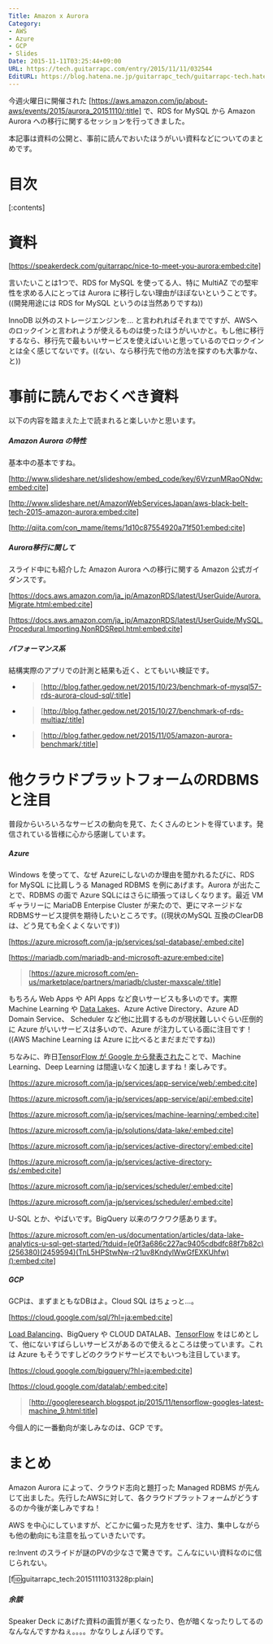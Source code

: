 ```yaml
---
Title: Amazon x Aurora
Category:
- AWS
- Azure
- GCP
- Slides
Date: 2015-11-11T03:25:44+09:00
URL: https://tech.guitarrapc.com/entry/2015/11/11/032544
EditURL: https://blog.hatena.ne.jp/guitarrapc_tech/guitarrapc-tech.hatenablog.com/atom/entry/6653458415127689755
---
```


今週火曜日に開催された [https://aws.amazon.com/jp/about-aws/events/2015/aurora_20151110/:title] で、RDS for MySQL から Amazon Aurora への移行に関するセッションを行ってきました。

本記事は資料の公開と、事前に読んでおいたほうがいい資料などについてのまとめです。

# 目次

[:contents]

# 資料

[https://speakerdeck.com/guitarrapc/nice-to-meet-you-aurora:embed:cite]

言いたいことは1つで、RDS for MySQL を使ってる人、特に MultiAZ での堅牢性を求める人にとっては Aurora に移行しない理由がほぼないということです。((開発用途には RDS for MySQL というのは当然ありですね))

InnoDB 以外のストレージエンジンを... と言われればそれまでですが、AWSへのロックインと言われようが使えるものは使ったほうがいいかと。もし他に移行するなら、移行先で最もいいサービスを使えばいいと思っているのでロックインとは全く感じてないです。((ない、なら移行先で他の方法を探すのも大事かな、と))

# 事前に読んでおくべき資料 

以下の内容を踏まえた上で読まれると楽しいかと思います。

##### Amazon Aurora の特性

基本中の基本ですね。



[http://www.slideshare.net/slideshow/embed_code/key/6VrzunMRaoONdw:embed:cite]

[http://www.slideshare.net/AmazonWebServicesJapan/aws-black-belt-tech-2015-amazon-aurora:embed:cite]





[http://qiita.com/con_mame/items/1d10c87554920a71f501:embed:cite]

##### Aurora移行に関して

スライド中にも紹介した Amazon Aurora への移行に関する Amazon 公式ガイダンスです。

[https://docs.aws.amazon.com/ja_jp/AmazonRDS/latest/UserGuide/Aurora.Migrate.html:embed:cite]

[https://docs.aws.amazon.com/ja_jp/AmazonRDS/latest/UserGuide/MySQL.Procedural.Importing.NonRDSRepl.html:embed:cite]

##### パフォーマンス系

結構実際のアプリでの計測と結果も近く、とてもいい検証です。

- > [http://blog.father.gedow.net/2015/10/23/benchmark-of-mysql57-rds-aurora-cloud-sql/:title]
- > [http://blog.father.gedow.net/2015/10/27/benchmark-of-rds-multiaz/:title]
- > [http://blog.father.gedow.net/2015/11/05/amazon-aurora-benchmark/:title]


# 他クラウドプラットフォームのRDBMSと注目

普段からいろいろなサービスの動向を見て、たくさんのヒントを得ています。発信されている皆様に心から感謝しています。

##### Azure

Windows を使ってて、なぜ Azureにしないのか理由を聞かれるたびに、RDS for MySQL に比肩しうる Managed RDBMS を例にあげます。Aurora が出たことで、RDBMS の面で Azure SQLにはさらに頑張ってほしくなります。最近 VM ギャラリーに MariaDB Enterpise Cluster が来たので、更にマネージドなRDBMSサービス提供を期待したいところです。((現状のMySQL 互換のClearDBは、どう見ても全くよくないです))

[https://azure.microsoft.com/ja-jp/services/sql-database/:embed:cite]

[https://mariadb.com/mariadb-and-microsoft-azure:embed:cite]

> [https://azure.microsoft.com/en-us/marketplace/partners/mariadb/cluster-maxscale/:title]


もちろん Web Apps や API Apps など良いサービスも多いのです。実際 Machine Learning や [Data Lakes](https://buchizo.wordpress.com/2015/10/29/azure-data-lake%E3%81%8Cpublic-preview/)、Azure Active Directory、Azure AD Domain Service、 Scheduler など他に比肩するものが現状難しいぐらい圧倒的に Azure がいいサービスは多いので、Azure が注力している面に注目です！((AWS Machine Learning は Azure に比べるとまだまだですね))

ちなみに、昨日[TensorFlow が Google から発表された](http://googledevjp.blogspot.jp/2015/11/tensorflow-google.html)ことで、Machine Learning、Deep Learning は間違いなく加速しますね！楽しみです。

[https://azure.microsoft.com/ja-jp/services/app-service/web/:embed:cite]

[https://azure.microsoft.com/ja-jp/services/app-service/api/:embed:cite]

[https://azure.microsoft.com/ja-jp/services/machine-learning/:embed:cite]

[https://azure.microsoft.com/ja-jp/solutions/data-lake/:embed:cite]

[https://azure.microsoft.com/ja-jp/services/active-directory/:embed:cite]

[https://azure.microsoft.com/ja-jp/services/active-directory-ds/:embed:cite]

[https://azure.microsoft.com/ja-jp/services/scheduler/:embed:cite]

[https://azure.microsoft.com/ja-jp/services/scheduler/:embed:cite]

U-SQL とか、やばいです。BigQuery 以来のワクワク感あります。

[https://azure.microsoft.com/en-us/documentation/articles/data-lake-analytics-u-sql-get-started/?tduid=(e0f3a686c227ac9405cdbdfc88f7b82c)(256380)(2459594)(TnL5HPStwNw-r21uv8KndylWwGfEXKUhfw)():embed:cite]

##### GCP

GCPは、まずまともなDBはよ。Cloud SQL はちょっと...。

[https://cloud.google.com/sql/?hl=ja:embed:cite]

[Load Balancing](https://cloud.google.com/compute/docs/load-balancing/http/)、BigQuery や CLOUD DATALAB、[TensorFlow](http://www.tensorflow.org/) をはじめとして、他にないすばらしいサービスがあるので使えるところは使っています。これは Azure もそうですしどのクラウドサービスでもいつも注目しています。

[https://cloud.google.com/bigquery/?hl=ja:embed:cite]

[https://cloud.google.com/datalab/:embed:cite]

> [http://googleresearch.blogspot.jp/2015/11/tensorflow-googles-latest-machine_9.html:title]


今個人的に一番動向が楽しみなのは、GCP です。

# まとめ

Amazon Aurora によって、クラウド志向と題打った Managed RDBMS が先んじて出ました。先行したAWSに対して、各クラウドプラットフォームがどうするのか今後が楽しみですね！

AWS を中心にしていますが、どこかに偏った見方をせず、注力、集中しながらも他の動向にも注意を払っていきたいです。

re:Invent のスライドが謎のPVの少なさで驚きです。こんなにいい資料なのに信じられない。

[f:id:guitarrapc_tech:20151111031328p:plain]

##### 余談

Speaker Deck にあげた資料の画質が悪くなったり、色が暗くなったりしてるのなんなんですかねぇ。。。。かなりしょんぼりです。
